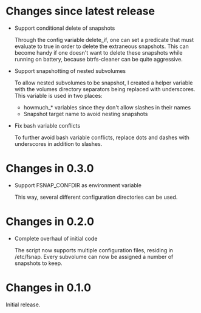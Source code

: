# Changes since latest release

-   Support conditional delete of snapshots

    Through the config variable delete_if, one can set a predicate that must
    evaluate to true in order to delete the extraneous snapshots. This can
    become handy if one doesn't want to delete these snapshots while running
    on battery, because btrfs-cleaner can be quite aggressive.

-   Support snapshotting of nested subvolumes

    To allow nested subvolumes to be snapshot, I created a helper variable
    with the volumes directory separators being replaced with underscores.
    This variable is used in two places:

    -   howmuch_* variables since they don't allow slashes in their names
    -   Snapshot target name to avoid nesting snapshots

-   Fix bash variable conflicts

    To further avoid bash variable conflicts, replace dots and dashes with
    underscores in addition to slashes.

# Changes in 0.3.0

-   Support FSNAP_CONFDIR as environment variable

    This way, several different configuration directories can be used.

# Changes in 0.2.0

-   Complete overhaul of initial code

    The script now supports multiple configuration files, residing in
    /etc/fsnap. Every subvolume can now be assigned a number of snapshots to
    keep.

# Changes in 0.1.0

Initial release.

